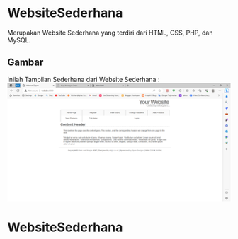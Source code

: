 # WebsiteSederhana
Merupakan Website Sederhana yang terdiri dari HTML, CSS, PHP, dan MySQL.

## Gambar
Inilah Tampilan Sederhana dari Website Sederhana :
![Simple Website](https://github.com/inzaghipa1709/WebsiteSederhana/blob/main/images/dynamic-simple-website.png)
# WebsiteSederhana
